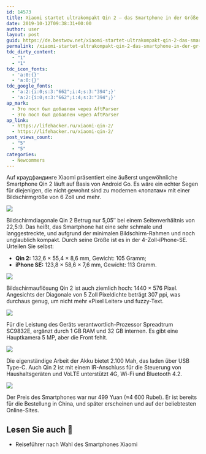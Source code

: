 ```yaml
---
id: 14573
title: Xiaomi startet ultrakompakt Qin 2 — das Smartphone in der Größe mit dem iPhone SE
date: 2019-10-12T09:38:31+00:00
author: user
layout: post
guid: https://de.bestwow.net/xiaomi-startet-ultrakompakt-qin-2-das-smartphone-in-der-gr-e-mit-dem-iphone-se/
permalink: /xiaomi-startet-ultrakompakt-qin-2-das-smartphone-in-der-gr-e-mit-dem-iphone-se/
tdc_dirty_content:
  - "1"
  - "1"
tdc_icon_fonts:
  - 'a:0:{}'
  - 'a:0:{}'
tdc_google_fonts:
  - 'a:2:{i:0;s:3:"662";i:4;s:3:"394";}'
  - 'a:2:{i:0;s:3:"662";i:4;s:3:"394";}'
ap_mark:
  - Это пост был добавлен через AftParser
  - Это пост был добавлен через AftParser
ap_link:
  - https://lifehacker.ru/xiaomi-qin-2/
  - https://lifehacker.ru/xiaomi-qin-2/
post_views_count:
  - "5"
  - "5"
categories:
  - Newcommers
---
```

Auf краудфандинге Xiaomi präsentiert eine äußerst ungewöhnliche Smartphone Qin 2 läuft auf Basis von Android Go. Es wäre ein echter Segen für diejenigen, die nicht gewohnt sind zu modernen «лопатам» mit einer Bildschirmgröße von 6 Zoll und mehr.

![](https://de.bestwow.net/wp-content/uploads/2019/10/xiaomi-zapuskaet-ul-trakompaktnyy-qin-2-smartfon-razmerom-s-iphone-se-1.jpg) 

Bildschirmdiagonale Qin 2 Betrug nur 5,05&#8243; bei einem Seitenverhältnis von 22,5:9. Das heißt, das Smartphone hat eine sehr schmale und langgestreckte, und aufgrund der minimalen Bildschirm-Rahmen und noch unglaublich kompakt. Durch seine Größe ist es in der 4-Zoll-iPhone-SE. Urteilen Sie selbst:

  * **Qin 2:** 132,6 × 55,4 × 8,6 mm, Gewicht: 105 Gramm;
  * **iPhone SE:** 123,8 × 58,6 × 7,6 mm, Gewicht: 113 Gramm.

![](https://de.bestwow.net/wp-content/uploads/2019/10/xiaomi-zapuskaet-ul-trakompaktnyy-qin-2-smartfon-razmerom-s-iphone-se-2.jpg) 

Bildschirmauflösung Qin 2 ist auch ziemlich hoch: 1440 × 576 Pixel. Angesichts der Diagonale von 5 Zoll Pixeldichte beträgt 307 ppi, was durchaus genug, um nicht mehr «Pixel Leiter» und fuzzy-Text.

![](https://de.bestwow.net/wp-content/uploads/2019/10/xiaomi-zapuskaet-ul-trakompaktnyy-qin-2-smartfon-razmerom-s-iphone-se-3.jpg) 

Für die Leistung des Geräts verantwortlich-Prozessor Spreadtrum SC9832E, ergänzt durch 1 GB RAM und 32 GB internen. Es gibt eine Hauptkamera 5 MP, aber die Front fehlt.

![](https://de.bestwow.net/wp-content/uploads/2019/10/xiaomi-zapuskaet-ul-trakompaktnyy-qin-2-smartfon-razmerom-s-iphone-se-4.jpg) 

Die eigenständige Arbeit der Akku bietet 2.100 Mah, das laden über USB Type-C. Auch Qin 2 ist mit einem IR-Anschluss für die Steuerung von Haushaltsgeräten und VoLTE unterstützt 4G, Wi-Fi und Bluetooth 4.2.

![](https://de.bestwow.net/wp-content/uploads/2019/10/xiaomi-zapuskaet-ul-trakompaktnyy-qin-2-smartfon-razmerom-s-iphone-se-5.jpg) 

Der Preis des Smartphones war nur 499 Yuan (≈4 600 Rubel). Er ist bereits für die Bestellung in China, und später erscheinen und auf der beliebtesten Online-Sites.

<div>
  <h2 class="read-also__title">
    <span>Lesen Sie auch</span> <span>🧐 </span>
  </h2>
  
  <ul class="read-also__list">
    <li>
      Reiseführer nach Wahl des Smartphones Xiaomi
    </li>
  </ul>
</div>
